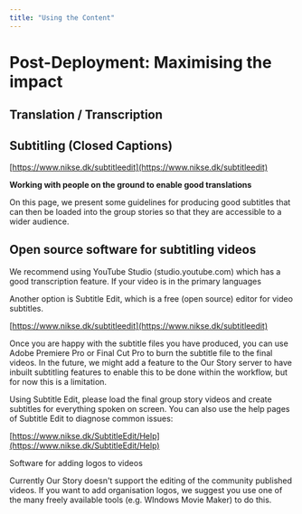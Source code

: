 ```yaml
---
title: "Using the Content"
---
```


<ReadTime />

# Post-Deployment: Maximising the impact

## Translation / Transcription


## Subtitling (Closed Captions)

<Materials>

[https://www.nikse.dk/subtitleedit](https://www.nikse.dk/subtitleedit)

</Materials>


**Working with people on the ground to enable good translations**

On this page, we present some guidelines for producing good subtitles that can then be loaded into the group stories so that they are accessible to a wider audience. 

## Open source software for subtitling videos

We recommend using YouTube Studio (studio.youtube.com) which has a good transcription feature. If your video is in the primary languages

Another option is Subtitle Edit, which is a free (open source) editor for video subtitles. 

[https://www.nikse.dk/subtitleedit](https://www.nikse.dk/subtitleedit)

Once you are happy with the subtitle files you have produced, you can use Adobe Premiere Pro or Final Cut Pro to burn the subtitle file to the final videos. In the future, we might add a feature to the Our Story server to have inbuilt subtitling features to enable this to be done within the workflow, but for now this is a limitation. 

Using Subtitle Edit, please load the final group story videos and create subtitles for everything spoken on screen. You can also use the help pages of Subtitle Edit to diagnose common issues: 

[https://www.nikse.dk/SubtitleEdit/Help](https://www.nikse.dk/SubtitleEdit/Help)

Software for adding logos to videos 

Currently Our Story doesn't support the editing of the community published videos. If you want to add organisation logos, we suggest you use one of the many freely available tools (e.g. WIndows Movie Maker) to do this. 



